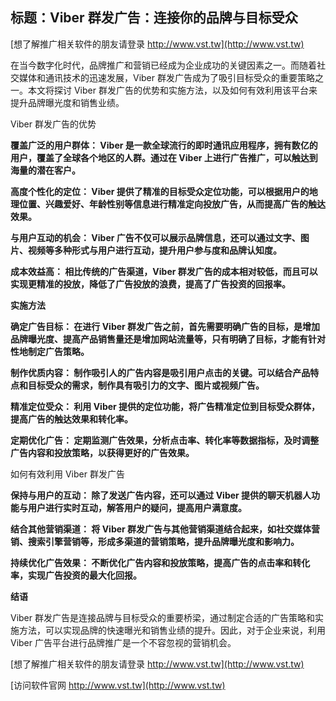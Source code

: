 ## **标题：Viber 群发广告：连接你的品牌与目标受众**

[想了解推广相关软件的朋友请登录 http://www.vst.tw](http://www.vst.tw)

在当今数字化时代，品牌推广和营销已经成为企业成功的关键因素之一。而随着社交媒体和通讯技术的迅速发展，Viber 群发广告成为了吸引目标受众的重要策略之一。本文将探讨 Viber 群发广告的优势和实施方法，以及如何有效利用该平台来提升品牌曝光度和销售业绩。

Viber 群发广告的优势

**覆盖广泛的用户群体： Viber 是一款全球流行的即时通讯应用程序，拥有数亿的用户，覆盖了全球各个地区的人群。通过在 Viber 上进行广告推广，可以触达到海量的潜在客户。**

**高度个性化的定位： Viber 提供了精准的目标受众定位功能，可以根据用户的地理位置、兴趣爱好、年龄性别等信息进行精准定向投放广告，从而提高广告的触达效果。**

**与用户互动的机会： Viber 广告不仅可以展示品牌信息，还可以通过文字、图片、视频等多种形式与用户进行互动，提升用户参与度和品牌认知度。**

**成本效益高： 相比传统的广告渠道，Viber 群发广告的成本相对较低，而且可以实现更精准的投放，降低了广告投放的浪费，提高了广告投资的回报率。**

**实施方法**

**确定广告目标： 在进行 Viber 群发广告之前，首先需要明确广告的目标，是增加品牌曝光度、提高产品销售量还是增加网站流量等，只有明确了目标，才能有针对性地制定广告策略。**

**制作优质内容： 制作吸引人的广告内容是吸引用户点击的关键。可以结合产品特点和目标受众的需求，制作具有吸引力的文字、图片或视频广告。**

**精准定位受众： 利用 Viber 提供的定位功能，将广告精准定位到目标受众群体，提高广告的触达效果和转化率。**

**定期优化广告： 定期监测广告效果，分析点击率、转化率等数据指标，及时调整广告内容和投放策略，以获得更好的广告效果。**

如何有效利用 Viber 群发广告

**保持与用户的互动： 除了发送广告内容，还可以通过 Viber 提供的聊天机器人功能与用户进行实时互动，解答用户的疑问，提高用户满意度。**

**结合其他营销渠道： 将 Viber 群发广告与其他营销渠道结合起来，如社交媒体营销、搜索引擎营销等，形成多渠道的营销策略，提升品牌曝光度和影响力。**

**持续优化广告效果： 不断优化广告内容和投放策略，提高广告的点击率和转化率，实现广告投资的最大化回报。**

**结语**

Viber 群发广告是连接品牌与目标受众的重要桥梁，通过制定合适的广告策略和实施方法，可以实现品牌的快速曝光和销售业绩的提升。因此，对于企业来说，利用 Viber 广告平台进行品牌推广是一个不容忽视的营销机会。

[想了解推广相关软件的朋友请登录 http://www.vst.tw](http://www.vst.tw)


[访问软件官网 http://www.vst.tw](http://www.vst.tw)
